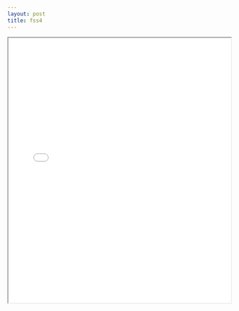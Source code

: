 ```yaml
---
layout: post
title: fss4
---
```


<div class="pdf-container">
<iframe src="/ea/assets/pdfs/misc/fss4.pdf" height="600" width="100%" allowFullScreen="true"></iframe>
</div>

